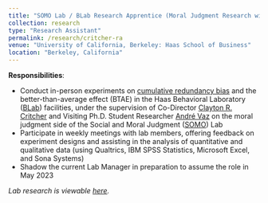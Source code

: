 ```yaml
---
title: "SOMO Lab / BLab Research Apprentice (Moral Judgment Research with Co-Director Clayton R. Critcher) (_January 2022 - Present_)"
collection: research
type: "Research Assistant"
permalink: /research/critcher-ra
venue: "University of California, Berkeley: Haas School of Business"
location: "Berkeley, California"
---
```


__Responsibilities__:
- Conduct in-person experiments on [cumulative redundancy bias](https://www.researchgate.net/publication/364098141_A_Watched_Pot_Seems_Slow_to_Boil_Why_Frequent_Monitoring_Decreases_Perception_of_Progress) and the better-than-average effect (BTAE) in the Haas Behavioral Laboratory ([BLab](https://haas.berkeley.edu/behavioral-lab/)) facilities, under the supervision of Co-Director [Clayton R. Critcher](http://claytoncritcher.squarespace.com/) and Visiting Ph.D. Student Researcher [André Vaz](https://www.researchgate.net/profile/Andre-Vaz-9) on the moral judgment side of the Social and Moral Judgment ([SOMO](https://www.somolab.org/)) Lab
- Participate in weekly meetings with lab members, offering feedback on experiment designs and assisting in the analysis of quantitative and qualitative data (using Qualtrics, IBM SPSS Statistics, Microsoft Excel, and Sona Systems)
- Shadow the current Lab Manager in preparation to assume the role in May 2023

_Lab research is viewable [here](https://www.somolab.org/overview)._
